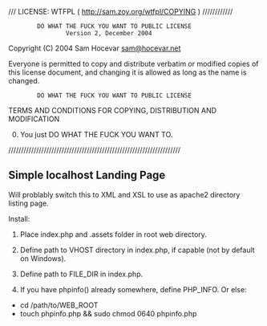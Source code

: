 /// LICENSE: WTFPL ( http://sam.zoy.org/wtfpl/COPYING ) ////////////

            DO WHAT THE FUCK YOU WANT TO PUBLIC LICENSE
                    Version 2, December 2004

 Copyright (C) 2004 Sam Hocevar <sam@hocevar.net>

 Everyone is permitted to copy and distribute verbatim or modified
 copies of this license document, and changing it is allowed as long
 as the name is changed.

            DO WHAT THE FUCK YOU WANT TO PUBLIC LICENSE
   TERMS AND CONDITIONS FOR COPYING, DISTRIBUTION AND MODIFICATION

  0. You just DO WHAT THE FUCK YOU WANT TO.

////////////////////////////////////////////////////////////////////


Simple localhost Landing Page
------------------------------

Will problably switch this to XML and XSL to use as apache2 directory listing page.

Install:

1) Place index.php and .assets folder in root web directory.

2) Define path to VHOST directory in index.php, if capable (not by default on Windows).

3) Define path to FILE_DIR in index.php.

4) If you have phpinfo() already somewhere, define PHP_INFO. Or else:
+  cd /path/to/WEB_ROOT
+  touch phpinfo.php && sudo chmod 0640 phpinfo.php
